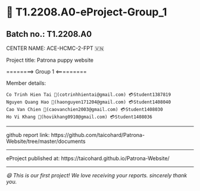 <h1>📎 T1.2208.A0-eProject-Group_1</h1>
<h2>Batch no.: T1.2208.A0</h2>

<p>CENTER NAME: ACE-HCMC-2-FPT 🇻🇳</p>

<p>Project title: Patrona puppy website</p>

<p>========> Group 1 <=========</p>

<p>Member details:</p>

    Co Trinh Hien Tai 📨(cotrinhhientai@gmail.com) 💳Student1387819
    Nguyen Quang Hao 📨(haonguyen171204@gmail.com) 💳Student1408040
    Cao Van Chien 📨(caovanchien2003@gmail.com) 💳Student1408030
    Ho Vi Khang 📨(hovikhang0910@gmail.com) 💳Student1408036
<hr>

<p>github report link: https://github.com/taicohard/Patrona-Website/tree/master/documents</p>

<hr>

<p>eProject published at: https://taicohard.github.io/Patrona-Website/</p>

<hr>

<i>😄 This is our first project! We love receiving your reports. sincerely thank you.</i>